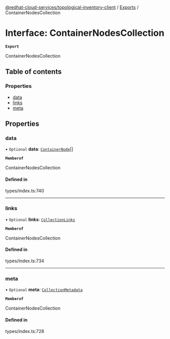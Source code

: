 [@redhat-cloud-services/topological-inventory-client](../README.md) / [Exports](../modules.md) / ContainerNodesCollection

# Interface: ContainerNodesCollection

**`Export`**

ContainerNodesCollection

## Table of contents

### Properties

- [data](ContainerNodesCollection.md#data)
- [links](ContainerNodesCollection.md#links)
- [meta](ContainerNodesCollection.md#meta)

## Properties

### data

• `Optional` **data**: [`ContainerNode`](ContainerNode.md)[]

**`Memberof`**

ContainerNodesCollection

#### Defined in

types/index.ts:740

___

### links

• `Optional` **links**: [`CollectionLinks`](CollectionLinks.md)

**`Memberof`**

ContainerNodesCollection

#### Defined in

types/index.ts:734

___

### meta

• `Optional` **meta**: [`CollectionMetadata`](CollectionMetadata.md)

**`Memberof`**

ContainerNodesCollection

#### Defined in

types/index.ts:728
